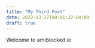 ```yaml
---
title: "My Third Post"
date: 2022-03-27T00:01:22-04:00
draft: true
---
```


Welcome to amiblocked.io
